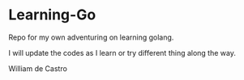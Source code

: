 # Learning-Go
Repo for my own adventuring on learning golang.

I will update the codes as I learn or try different thing along the way.

William de Castro